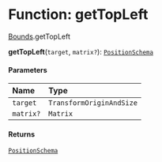 # Function: getTopLeft

[Bounds](/en/auto-docs/core/modules/Bounds.md).getTopLeft

**getTopLeft**(`target`, `matrix?`): [`PositionSchema`](/en/auto-docs/core/interfaces/PositionSchema.md)

#### Parameters

| Name | Type |
| :------ | :------ |
| `target` | `TransformOriginAndSize` |
| `matrix?` | `Matrix` |

#### Returns

[`PositionSchema`](/en/auto-docs/core/interfaces/PositionSchema.md)
